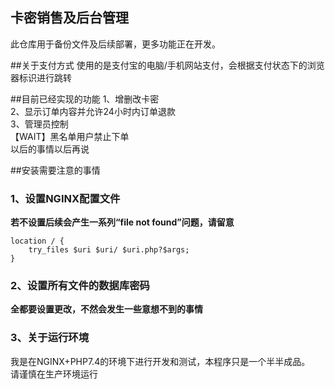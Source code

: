 ## 卡密销售及后台管理

此仓库用于备份文件及后续部署，更多功能正在开发。

##关于支付方式
使用的是支付宝的电脑/手机网站支付，会根据支付状态下的浏览器标识进行跳转

##目前已经实现的功能
1、增删改卡密\
2、显示订单内容并允许24小时内订单退款\
3、管理员控制\
【WAIT】黑名单用户禁止下单\
以后的事情以后再说

##安装需要注意的事情

### 1、设置NGINX配置文件
**若不设置后续会产生一系列“file not found”问题，请留意**

```
location / {
	try_files $uri $uri/ $uri.php?$args;
}
```
### 2、设置所有文件的数据库密码
**全都要设置更改，不然会发生一些意想不到的事情**

### 3、关于运行环境
我是在NGINX+PHP7.4的环境下进行开发和测试，本程序只是一个半半成品。\
请谨慎在生产环境运行
